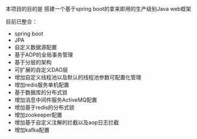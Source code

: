   本项目的目的是 搭建一个基于spring boot的拿来即用的生产级别Java web框架

目前已整合：
-    spring boot
- 	 JPA
- 	 自定义数据源配置
- 	 基于AOP的全局事务管理
- 	 基于分层的架构
-    可扩展的自定义DAO层
-	 增加自定义线程池以及默认的线程池参数可配置化管理
-	 增加redis服务单机配置
-	 基于数据库的分布式锁
-    增加消息中间件服务ActiveMQ配置
-	 增加基于redis的分布式锁
-    增加zookeeper配置
-	 增加基于自定义注解的拦截以及aop日志拦截
-	增加kafka配置
